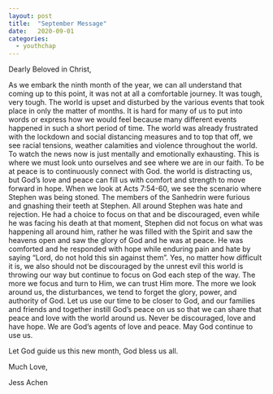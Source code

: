 ```yaml
---
layout: post
title:  "September Message"
date:   2020-09-01
categories: 
  - youthchap
---
```


Dearly Beloved in Christ,

As we embark the ninth month of the year, we can all understand that coming up to this point, it was not at all a comfortable journey. It was tough, very tough. The world is upset and disturbed by the various events that took place in only the matter of months. It is hard for many of us to put into words or express how we would feel because many different events happened in such a short period of time. The world was already frustrated with the lockdown and social distancing measures and to top that off, we see racial tensions, weather calamities and violence throughout the world. To watch the news now is just mentally and emotionally exhausting. This is where we must look unto ourselves and see where we are in our faith. To be at peace is to continuously connect with God. the world is distracting us, but God’s love and peace can fill us with comfort and strength to move forward in hope. When we look at Acts 7:54-60, we see the scenario where Stephen was being stoned. The members of the Sanhedrin were furious and gnashing their teeth at Stephen. All around Stephen was hate and rejection. He had a choice to focus on that and be discouraged, even while he was facing his death at that moment, Stephen did not focus on what was happening all around him, rather he was filled with the Spirit and saw the heavens open and saw the glory of God and he was at peace. He was comforted and he responded with hope while enduring pain and hate by saying “Lord, do not hold this sin against them”. Yes, no matter how difficult it is, we also should not be discouraged by the unrest evil this world is throwing our way but continue to focus on God each step of the way. The more we focus and turn to Him, we can trust Him more. The more we look around us, the disturbances, we tend to forget the glory, power, and authority of God. Let us use our time to be closer to God, and our families and friends and together instill God’s peace on us so that we can share that peace and love with the world around us. Never be discouraged, love and have hope. We are God’s agents of love and peace. May God continue to use us.

Let God guide us this new month, God bless us all.

Much Love,

Jess Achen
